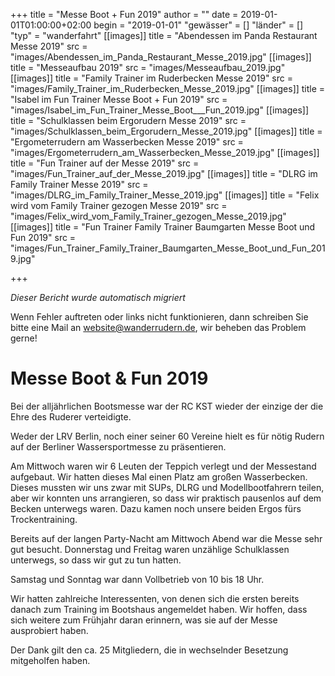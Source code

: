 +++
title = "Messe Boot + Fun 2019"
author = ""
date = 2019-01-01T01:00:00+02:00
begin = "2019-01-01"
"gewässer" = []
"länder" = []
"typ" = "wanderfahrt"
[[images]]
title = "Abendessen im Panda Restaurant Messe 2019"
src = "images/Abendessen_im_Panda_Restaurant_Messe_2019.jpg"
[[images]]
title = "Messeaufbau 2019"
src = "images/Messeaufbau_2019.jpg"
[[images]]
title = "Family Trainer im Ruderbecken Messe 2019"
src = "images/Family_Trainer_im_Ruderbecken_Messe_2019.jpg"
[[images]]
title = "Isabel im Fun Trainer Messe Boot + Fun 2019"
src = "images/Isabel_im_Fun_Trainer_Messe_Boot___Fun_2019.jpg"
[[images]]
title = "Schulklassen beim Ergorudern Messe 2019"
src = "images/Schulklassen_beim_Ergorudern_Messe_2019.jpg"
[[images]]
title = "Ergometerrudern am Wasserbecken Messe 2019"
src = "images/Ergometerrudern_am_Wasserbecken_Messe_2019.jpg"
[[images]]
title = "Fun Trainer auf der Messe 2019"
src = "images/Fun_Trainer_auf_der_Messe_2019.jpg"
[[images]]
title = "DLRG im Family Trainer Messe 2019"
src = "images/DLRG_im_Family_Trainer_Messe_2019.jpg"
[[images]]
title = "Felix wird vom Family Trainer gezogen Messe 2019"
src = "images/Felix_wird_vom_Family_Trainer_gezogen_Messe_2019.jpg"
[[images]]
title = "Fun Trainer Family Trainer Baumgarten Messe Boot und Fun 2019"
src = "images/Fun_Trainer_Family_Trainer_Baumgarten_Messe_Boot_und_Fun_2019.jpg"

+++


*Dieser Bericht wurde automatisch migriert*

Wenn Fehler auftreten oder links nicht funktionieren, dann schreiben Sie bitte eine Mail an website@wanderrudern.de, wir beheben das Problem gerne!



# Messe Boot & Fun 2019


Bei der alljährlichen Bootsmesse war der RC KST wieder der einzige der die Ehre des Ruderer verteidigte.

Weder der LRV Berlin, noch einer seiner 60 Vereine hielt es für nötig Rudern auf der Berliner Wassersportmesse zu präsentieren.

Am Mittwoch waren wir 6 Leuten der Teppich verlegt und der Messestand aufgebaut. Wir hatten dieses Mal einen Platz am großen Wasserbecken. Dieses mussten wir uns zwar mit SUPs, DLRG und Modellbootfahrern teilen, aber wir konnten uns arrangieren, so dass wir praktisch pausenlos auf dem Becken unterwegs waren. Dazu kamen noch unsere beiden Ergos fürs Trockentraining.

Bereits auf der langen Party-Nacht am Mittwoch Abend war die Messe sehr gut besucht. Donnerstag und Freitag waren unzählige Schulklassen unterwegs, so dass wir gut zu tun hatten.

Samstag und Sonntag war dann Vollbetrieb von 10 bis 18 Uhr.

Wir hatten zahlreiche Interessenten, von denen sich die ersten bereits danach zum Training im Bootshaus angemeldet haben. Wir hoffen, dass sich weitere zum Frühjahr daran erinnern, was sie auf der Messe ausprobiert haben.

Der Dank gilt den ca. 25 Mitgliedern, die in wechselnder Besetzung mitgeholfen haben.